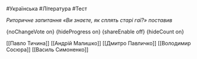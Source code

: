 #Українська #Література #Тест

*Риторичне запитання «Ви знаєте, як сплять старі гаї?» поставив*

{noChangeVote on}
{hideProgress on}
{shareEnable off}
{hideCount on}

[[Павло Тичина]]
[[Андрій Малишко]]
[[Дмитро Павличко]]
[[Володимир Сосюра]]
[[Василь Симоненко]]
